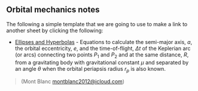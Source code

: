 ## Orbital mechanics notes

The following a simple template that we are going to use to make a link to another sheet by clicking the following:

* [Ellipses and Hyperbolas](index.html) - Equations to calculate the semi-major axis, $a$, the orbital eccentricity, $e$, and the time-of-flight, $\Delta t$ of the Keplerian arc (or arcs) connecting two points $P_1$ and $P_2$ and  at the same distance, $R$, from a gravitating body with gravitational constant $\mu$ and separated by an angle $\theta$ when the orbital periapsis radius $r_p$ is also known.



>(Mont Blanc montblanc2012@icloud.com)
